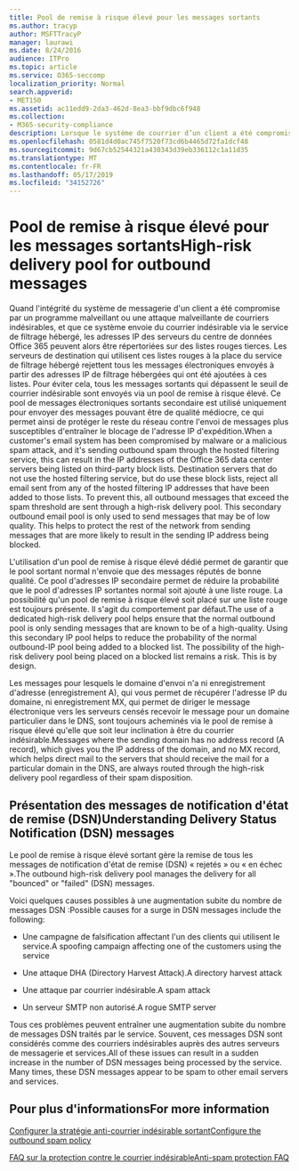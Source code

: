 ```yaml
---
title: Pool de remise à risque élevé pour les messages sortants
ms.author: tracyp
author: MSFTTracyP
manager: laurawi
ms.date: 8/24/2016
audience: ITPro
ms.topic: article
ms.service: O365-seccomp
localization_priority: Normal
search.appverid:
- MET150
ms.assetid: ac11edd9-2da3-462d-8ea3-bbf9dbc6f948
ms.collection:
- M365-security-compliance
description: Lorsque le système de courrier d’un client a été compromis par un programme malveillant ou une attaque de courrier indésirable malveillant, et qu’il envoie du courrier indésirable sortant via le service de filtrage hébergé, les adresses IP des serveurs du centre de données Office 365 sont peut-être référencées dans un bloc tiers. établit.
ms.openlocfilehash: 0581d4d0ac745f7520f73cd6b4465d72fa1dcf48
ms.sourcegitcommit: 9d67cb52544321a430343d39eb336112c1a11d35
ms.translationtype: MT
ms.contentlocale: fr-FR
ms.lasthandoff: 05/17/2019
ms.locfileid: "34152726"
---
```

# <a name="high-risk-delivery-pool-for-outbound-messages"></a><span data-ttu-id="3dca4-103">Pool de remise à risque élevé pour les messages sortants</span><span class="sxs-lookup"><span data-stu-id="3dca4-103">High-risk delivery pool for outbound messages</span></span>

<span data-ttu-id="3dca4-p101">Quand l'intégrité du système de messagerie d'un client a été compromise par un programme malveillant ou une attaque malveillante de courriers indésirables, et que ce système envoie du courrier indésirable via le service de filtrage hébergé, les adresses IP des serveurs du centre de données Office 365 peuvent alors être répertoriées sur des listes rouges tierces. Les serveurs de destination qui utilisent ces listes rouges à la place du service de filtrage hébergé rejettent tous les messages électroniques envoyés à partir des adresses IP de filtrage hébergées qui ont été ajoutées à ces listes. Pour éviter cela, tous les messages sortants qui dépassent le seuil de courrier indésirable sont envoyés via un pool de remise à risque élevé. Ce pool de messages électroniques sortants secondaire est utilisé uniquement pour envoyer des messages pouvant être de qualité médiocre, ce qui permet ainsi de protéger le reste du réseau contre l'envoi de messages plus susceptibles d'entraîner le blocage de l'adresse IP d'expédition.</span><span class="sxs-lookup"><span data-stu-id="3dca4-p101">When a customer's email system has been compromised by malware or a malicious spam attack, and it's sending outbound spam through the hosted filtering service, this can result in the IP addresses of the Office 365 data center servers being listed on third-party block lists. Destination servers that do not use the hosted filtering service, but do use these block lists, reject all email sent from any of the hosted filtering IP addresses that have been added to those lists. To prevent this, all outbound messages that exceed the spam threshold are sent through a high-risk delivery pool. This secondary outbound email pool is only used to send messages that may be of low quality. This helps to protect the rest of the network from sending messages that are more likely to result in the sending IP address being blocked.</span></span>
  
<span data-ttu-id="3dca4-p102">L'utilisation d'un pool de remise à risque élevé dédié permet de garantir que le pool sortant normal n'envoie que des messages réputés de bonne qualité. Ce pool d'adresses IP secondaire permet de réduire la probabilité que le pool d'adresses IP sortantes normal soit ajouté à une liste rouge. La possibilité qu'un pool de remise à risque élevé soit placé sur une liste rouge est toujours présente. Il s'agit du comportement par défaut.</span><span class="sxs-lookup"><span data-stu-id="3dca4-p102">The use of a dedicated high-risk delivery pool helps ensure that the normal outbound pool is only sending messages that are known to be of a high-quality. Using this secondary IP pool helps to reduce the probability of the normal outbound-IP pool being added to a blocked list. The possibility of the high-risk delivery pool being placed on a blocked list remains a risk. This is by design.</span></span>
  
<span data-ttu-id="3dca4-113">Les messages pour lesquels le domaine d'envoi n'a ni enregistrement d'adresse (enregistrement A), qui vous permet de récupérer l'adresse IP du domaine, ni enregistrement MX, qui permet de diriger le message électronique vers les serveurs censés recevoir le message pour un domaine particulier dans le DNS, sont toujours acheminés via le pool de remise à risque élevé qu'elle que soit leur inclination à être du courrier indésirable.</span><span class="sxs-lookup"><span data-stu-id="3dca4-113">Messages where the sending domain has no address record (A record), which gives you the IP address of the domain, and no MX record, which helps direct mail to the servers that should receive the mail for a particular domain in the DNS, are always routed through the high-risk delivery pool regardless of their spam disposition.</span></span>
  
## <a name="understanding-delivery-status-notification-dsn-messages"></a><span data-ttu-id="3dca4-114">Présentation des messages de notification d'état de remise (DSN)</span><span class="sxs-lookup"><span data-stu-id="3dca4-114">Understanding Delivery Status Notification (DSN) messages</span></span>

<span data-ttu-id="3dca4-115">Le pool de remise à risque élevé sortant gère la remise de tous les messages de notification d'état de remise (DSN) « rejetés » ou « en échec ».</span><span class="sxs-lookup"><span data-stu-id="3dca4-115">The outbound high-risk delivery pool manages the delivery for all "bounced" or "failed" (DSN) messages.</span></span>
  
<span data-ttu-id="3dca4-116">Voici quelques causes possibles à une augmentation subite du nombre de messages DSN :</span><span class="sxs-lookup"><span data-stu-id="3dca4-116">Possible causes for a surge in DSN messages include the following:</span></span>
  
- <span data-ttu-id="3dca4-117">Une campagne de falsification affectant l'un des clients qui utilisent le service.</span><span class="sxs-lookup"><span data-stu-id="3dca4-117">A spoofing campaign affecting one of the customers using the service</span></span>
    
- <span data-ttu-id="3dca4-118">Une attaque DHA (Directory Harvest Attack).</span><span class="sxs-lookup"><span data-stu-id="3dca4-118">A directory harvest attack</span></span>
    
- <span data-ttu-id="3dca4-119">Une attaque par courrier indésirable.</span><span class="sxs-lookup"><span data-stu-id="3dca4-119">A spam attack</span></span>
    
- <span data-ttu-id="3dca4-120">Un serveur SMTP non autorisé.</span><span class="sxs-lookup"><span data-stu-id="3dca4-120">A rogue SMTP server</span></span>
    
<span data-ttu-id="3dca4-p103">Tous ces problèmes peuvent entraîner une augmentation subite du nombre de messages DSN traités par le service. Souvent, ces messages DSN sont considérés comme des courriers indésirables auprès des autres serveurs de messagerie et services.</span><span class="sxs-lookup"><span data-stu-id="3dca4-p103">All of these issues can result in a sudden increase in the number of DSN messages being processed by the service. Many times, these DSN messages appear to be spam to other email servers and services.</span></span>
  
## <a name="for-more-information"></a><span data-ttu-id="3dca4-123">Pour plus d'informations</span><span class="sxs-lookup"><span data-stu-id="3dca4-123">For more information</span></span>

[<span data-ttu-id="3dca4-124">Configurer la stratégie anti-courrier indésirable sortant</span><span class="sxs-lookup"><span data-stu-id="3dca4-124">Configure the outbound spam policy</span></span>](configure-the-outbound-spam-policy.md)
  
[<span data-ttu-id="3dca4-125">FAQ sur la protection contre le courrier indésirable</span><span class="sxs-lookup"><span data-stu-id="3dca4-125">Anti-spam protection FAQ</span></span>](anti-spam-protection-faq.md)
  


